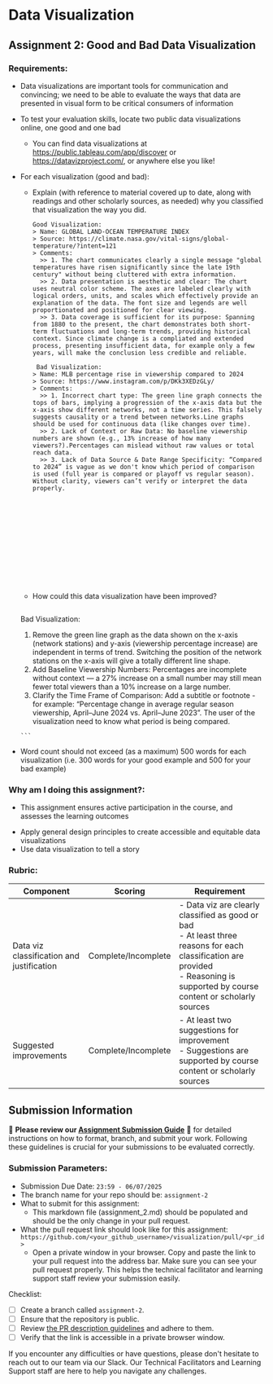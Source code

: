# Data Visualization

## Assignment 2: Good and Bad Data Visualization

### Requirements:

- Data visualizations are important tools for communication and convincing; we need to be able to evaluate the ways that data are presented in visual form to be critical consumers of information 
- To test your evaluation skills, locate two public data visualizations online, one good and one bad  
    - You can find data visualizations at https://public.tableau.com/app/discover or https://datavizproject.com/, or anywhere else you like! 
- For each visualization (good and bad):  
    - Explain (with reference to material covered up to date, along with readings and other scholarly sources, as needed) why you classified that visualization the way you did.
      ```
      Good Visualization: 
      > Name: GLOBAL LAND-OCEAN TEMPERATURE INDEX
      > Source: https://climate.nasa.gov/vital-signs/global-temperature/?intent=121
      > Comments:
        >> 1. The chart communicates clearly a single message "global temperatures have risen significantly since the late 19th century" without being cluttered with extra information.
        >> 2. Data presentation is aesthetic and clear: The chart uses neutral color scheme. The axes are labeled clearly with logical orders, units, and scales which effectively provide an explanation of the data. The font size and legends are well proportionated and positioned for clear viewing. 
        >> 3. Data coverage is sufficient for its purpose: Spanning from 1880 to the present, the chart demonstrates both short-term fluctuations and long-term trends, providing historical context. Since climate change is a compliated and extended process, presenting insufficient data, for example only a few years, will make the conclusion less credible and reliable. 
        
       Bad Visualization: 
      > Name: MLB percentage rise in viewership compared to 2024
      > Source: https://www.instagram.com/p/DKk3XEDzGLy/
      > Comments:
        >> 1. Incorrect chart type: The green line graph connects the tops of bars, implying a progression of the x-axis data but the x-axis show different networks, not a time series. This falsely suggests causality or a trend between networks.Line graphs should be used for continuous data (like changes over time). 
        >> 2. Lack of Context or Raw Data: No baseline viewership numbers are shown (e.g., 13% increase of how many viewers?).Percentages can mislead without raw values or total reach data.
        >> 3. Lack of Data Source & Date Range Specificity: “Compared to 2024” is vague as we don't know which period of comparison is used (full year is compared or playoff vs regular season). Without clarity, viewers can’t verify or interpret the data properly.














      ```
    - How could this data visualization have been improved?  
      ```
     Bad Visualization: 
     1. Remove the green line graph as the data shown on the x-axis (network stations) and y-axis (viewership percentage increase) are independent in terms of trend. Switching the position of the network stations on the x-axis will give a totally different line shape. 
     2. Add Baseline Viewership Numbers: Percentages are incomplete without context — a 27% increase on a small number may still mean fewer total viewers than a 10% increase on a large number.
     3. Clarify the Time Frame of Comparison: Add a subtitle or footnote - for example: “Percentage change in average regular season viewership, April–June 2024 vs. April–June 2023”. The user of the visualization need to know what period is being compared.





      
      ```
- Word count should not exceed (as a maximum) 500 words for each visualization (i.e. 
300 words for your good example and 500 for your bad example)

### Why am I doing this assignment?:

- This assignment ensures active participation in the course, and assesses the learning outcomes
* Apply general design principles to create accessible and equitable data visualizations
* Use data visualization to tell a story

### Rubric:

| Component               | Scoring   | Requirement                                                 |
|-------------------------|-----------|-------------------------------------------------------------|
| Data viz classification and justification | Complete/Incomplete | - Data viz are clearly classified as good or bad<br />- At least three reasons for each classification are provided<br />- Reasoning is supported by course content or scholarly sources |
| Suggested improvements  | Complete/Incomplete | - At least two suggestions for improvement<br />- Suggestions are supported by course content or scholarly sources |

## Submission Information

🚨 **Please review our [Assignment Submission Guide](https://github.com/UofT-DSI/onboarding/blob/main/onboarding_documents/submissions.md)** 🚨 for detailed instructions on how to format, branch, and submit your work. Following these guidelines is crucial for your submissions to be evaluated correctly.

### Submission Parameters:
* Submission Due Date: `23:59 - 06/07/2025`
* The branch name for your repo should be: `assignment-2`
* What to submit for this assignment:
    * This markdown file (assignment_2.md) should be populated and should be the only change in your pull request.
* What the pull request link should look like for this assignment: `https://github.com/<your_github_username>/visualization/pull/<pr_id>`
    * Open a private window in your browser. Copy and paste the link to your pull request into the address bar. Make sure you can see your pull request properly. This helps the technical facilitator and learning support staff review your submission easily.

Checklist:
- [ ] Create a branch called `assignment-2`.
- [ ] Ensure that the repository is public.
- [ ] Review [the PR description guidelines](https://github.com/UofT-DSI/onboarding/blob/main/onboarding_documents/submissions.md#guidelines-for-pull-request-descriptions) and adhere to them.
- [ ] Verify that the link is accessible in a private browser window.

If you encounter any difficulties or have questions, please don't hesitate to reach out to our team via our Slack. Our Technical Facilitators and Learning Support staff are here to help you navigate any challenges.
